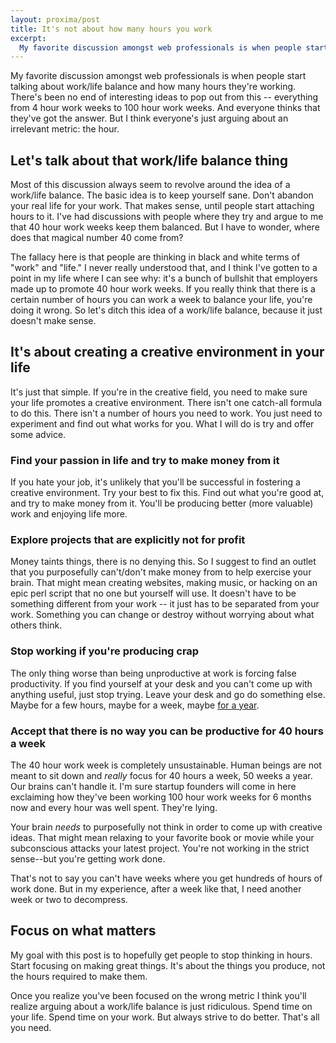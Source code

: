 ```yaml
---
layout: proxima/post
title: It's not about how many hours you work
excerpt:
  My favorite discussion amongst web professionals is when people start talking about work/life balance and how many hours they're working.  There's been no end of interesting ideas to pop out from this -- everything from 4 hour work weeks to 100 hour work weeks.  And everyone thinks that they've got the answer. But I think everyone's just arguing about an irrelevant metric: the hour.
---
```


My favorite discussion amongst web professionals is when people start talking about work/life balance and how many hours they're working.  There's been no end of interesting ideas to pop out from this -- everything from 4 hour work weeks to 100 hour work weeks.  And everyone thinks that they've got the answer. But I think everyone's just arguing about an irrelevant metric: the hour.

## Let's talk about that work/life balance thing

Most of this discussion always seem to revolve around the idea of a work/life balance.  The basic idea is to keep yourself sane.  Don't abandon your real life for your work.  That makes sense, until people start attaching hours to it.  I've had discussions with people where they try and argue to me that 40 hour work weeks keep them balanced.  But I have to wonder, where does that magical number 40 come from?

The fallacy here is that people are thinking in black and white terms of "work" and "life."  I never really understood that, and I think I've gotten to a point in my life where I can see why: it's a bunch of bullshit that employers made up to promote 40 hour work weeks.  If you really think that there is a certain number of hours you can work a week to balance your life, you're doing it wrong. So let's ditch this idea of a work/life balance, because it just doesn't make sense.

## It's about creating a creative environment in your life

It's just that simple.  If you're in the creative field, you need to make sure your life promotes a creative environment.  There isn't one catch-all formula to do this.  There isn't a number of hours you need to work.  You just need to experiment and find out what works for you.  What I will do is try and offer some advice.

### Find your passion in life and try to make money from it

If you hate your job, it's unlikely that you'll be successful in fostering a creative environment.  Try your best to fix this.  Find out what you're good at, and try to make money from it.  You'll be producing better (more valuable) work and enjoying life more.

### Explore projects that are explicitly not for profit

Money taints things, there is no denying this.  So I suggest to find an outlet that you purposefully can't/don't make money from to help exercise your brain.  That might mean creating websites, making music, or hacking on an epic perl script that no one but yourself will use.  It doesn't have to be something different from your work -- it just has to be separated from your work.  Something you can change or destroy without worrying about what others think.

### Stop working if you're producing crap

The only thing worse than being unproductive at work is forcing false productivity.  If you find yourself at your desk and you can't come up with anything useful, just stop trying.  Leave your desk and go do something else.  Maybe for a few hours, maybe for a week, maybe [for a year](http://www.fastcompany.com/blog/cliff-kuang/design-innovation/design-geniuss-secret-time-and-lots-it).

### Accept that there is no way you can be productive for 40 hours a week

The 40 hour work week is completely unsustainable.  Human beings are not meant to sit down and *really* focus for 40 hours a week, 50 weeks a year.  Our brains can't handle it.  I'm sure startup founders will come in here exclaiming how they've been working 100 hour work weeks for 6 months now and every hour was well spent.  They're lying.

Your brain *needs* to purposefully not think in order to come up with creative ideas.  That might mean relaxing to your favorite book or movie while your subconscious attacks your latest project.  You're not working in the strict sense--but you're getting work done.

That's not to say you can't have weeks where you get hundreds of hours of work done.  But in my experience, after a week like that, I need another week or two to decompress.

## Focus on what matters

My goal with this post is to hopefully get people to stop thinking in hours.  Start focusing on making great things.  It's about the things you produce, not the hours required to make them.

Once you realize you've been focused on the wrong metric I think you'll realize  arguing about a work/life balance is just ridiculous.  Spend time on your life. Spend time on your work. But always strive to do better. That's all you need.